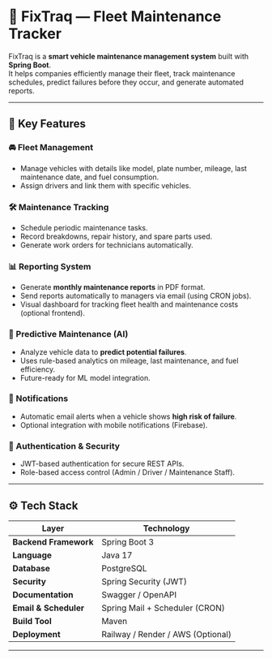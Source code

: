 # 🚗 FixTraq — Fleet Maintenance Tracker

FixTraq is a **smart vehicle maintenance management system** built with **Spring Boot**.  
It helps companies efficiently manage their fleet, track maintenance schedules, predict failures before they occur, and generate automated reports.

---

## 🧠 Key Features

### 🚘 Fleet Management
- Manage vehicles with details like model, plate number, mileage, last maintenance date, and fuel consumption.
- Assign drivers and link them with specific vehicles.

### 🛠️ Maintenance Tracking
- Schedule periodic maintenance tasks.
- Record breakdowns, repair history, and spare parts used.
- Generate work orders for technicians automatically.

### 📊 Reporting System
- Generate **monthly maintenance reports** in PDF format.
- Send reports automatically to managers via email (using CRON jobs).
- Visual dashboard for tracking fleet health and maintenance costs (optional frontend).

### 🤖 Predictive Maintenance (AI)
- Analyze vehicle data to **predict potential failures**.
- Uses rule-based analytics on mileage, last maintenance, and fuel efficiency.
- Future-ready for ML model integration.

### 💌 Notifications
- Automatic email alerts when a vehicle shows **high risk of failure**.
- Optional integration with mobile notifications (Firebase).

### 🔐 Authentication & Security
- JWT-based authentication for secure REST APIs.
- Role-based access control (Admin / Driver / Maintenance Staff).

---

## ⚙️ Tech Stack

| Layer | Technology |
|-------|-------------|
| **Backend Framework** | Spring Boot 3 |
| **Language** | Java 17 |
| **Database** | PostgreSQL |
| **Security** | Spring Security (JWT) |
| **Documentation** | Swagger / OpenAPI |
| **Email & Scheduler** | Spring Mail + Scheduler (CRON) |
| **Build Tool** | Maven |
| **Deployment** | Railway / Render / AWS (Optional) |

---
